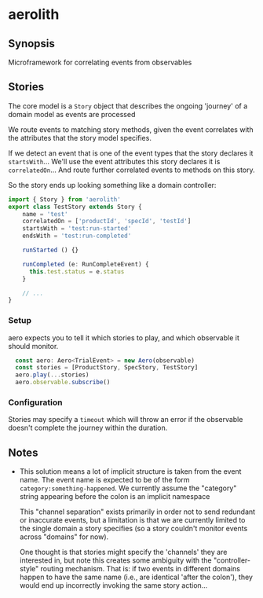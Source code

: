 # aerolith

## Synopsis

Microframework for correlating events from observables

## Stories

The core model is a `Story` object that describes the ongoing 'journey' of a domain model
as events are processed

We route events to matching story methods, given the event correlates with the attributes that the story model specifies. 

If we detect an event that is one of the event types that the story declares it `startsWith`...
We'll use the event attributes this story declares it is `correlatedOn`...
And route further correlated events to methods on this story.

So the story ends up looking something like a domain controller:

```typescript
import { Story } from 'aerolith'
export class TestStory extends Story {
    name = 'test'
    correlatedOn = ['productId', 'specId', 'testId']
    startsWith = 'test:run-started'
    endsWith = 'test:run-completed'

    runStarted () {}

    runCompleted (e: RunCompleteEvent) {
      this.test.status = e.status
    }

    // ...
}
```

### Setup 

aero expects you to tell it which stories to play, and which observable it should monitor.

```typescript
  const aero: Aero<TrialEvent> = new Aero(observable)
  const stories = [ProductStory, SpecStory, TestStory]
  aero.play(...stories)
  aero.observable.subscribe()
```

### Configuration

Stories may specify a `timeout` which will throw an error if the observable doesn't complete the journey within the duration.

## Notes

* This solution means a lot of implicit structure is taken from the event name. The event name is expected to be of the form `category:something-happened`. We currently assume the "category" string appearing before the colon is an implicit namespace

  This "channel separation" exists primarily in order not to send redundant or inaccurate events, but a limitation is that we are currently limited to the single domain a story specifies (so a story couldn't monitor events across "domains" for now). 

  One thought is that stories might specify the 'channels' they are interested in, but note this creates some ambiguity with the "controller-style" routing mechanism. That is: if two events in different domains happen to have the same name (i.e., are identical 'after the colon'), they would end up incorrectly invoking the same story action...